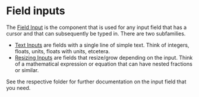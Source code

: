# Field inputs

The [Field Input](./FieldInput/) is the component that is used for any input field that has a cursor and that can subsequently be typed in. There are two subfamilies.

- [Text Inputs](./textInputs/) are fields with a single line of simple text. Think of integers, floats, units, floats with units, etcetera.
- [Resizing Inputs](./resizingInputs/) are fields that resize/grow depending on the input. Think of a mathematical expression or equation that can have nested fractions or similar.

See the respective folder for further documentation on the input field that you need.
